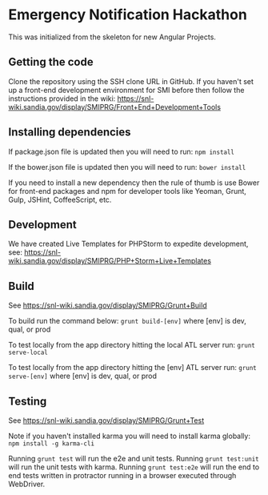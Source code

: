 # Emergency Notification Hackathon

This was initialized from the skeleton for new Angular Projects.

## Getting the code

Clone the repository using the SSH clone URL in GitHub. If you haven't set up a front-end development environment for SMI before then follow the instructions provided in the wiki: https://snl-wiki.sandia.gov/display/SMIPRG/Front+End+Development+Tools


## Installing dependencies

If package.json file is updated then you will need to run:
     `npm install`


If the bower.json file is updated then you will need to run:
     `bower install`

If you need to install a new dependency then the rule of thumb is use Bower for front-end packages and npm for developer tools like Yeoman, Grunt, Gulp, JSHint, CoffeeScript, etc.

## Development
We have created Live Templates for PHPStorm to expedite development, see: https://snl-wiki.sandia.gov/display/SMIPRG/PHP+Storm+Live+Templates


## Build
See https://snl-wiki.sandia.gov/display/SMIPRG/Grunt+Build

 To build run the command below:
   `grunt build-[env]` where [env] is dev, qual, or prod

 To test locally from the app directory hitting the local ATL server run:
   `grunt serve-local`

 To test locally from the app directory hitting the [env] ATL server run:
   `grunt serve-[env]` where [env] is dev, qual, or prod

## Testing
See https://snl-wiki.sandia.gov/display/SMIPRG/Grunt+Test

 Note if you haven't installed karma you will need to install karma globally:
   `npm install -g karma-cli`

 Running `grunt test` will run the e2e and unit tests.
 Running `grunt test:unit` will run the unit tests with karma.
 Running `grunt test:e2e` will run the end to end tests written in protractor running in a browser executed through WebDriver.
